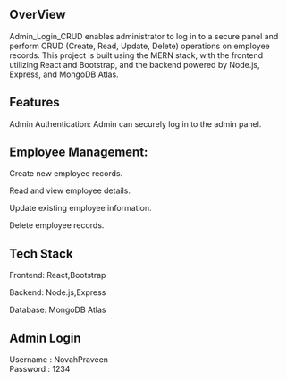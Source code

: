 OverView
---------------------
Admin_Login_CRUD  enables administrator to log in to a secure panel and perform CRUD (Create, Read, Update, Delete) operations on employee records. This project is built using the MERN stack, with the frontend utilizing React and Bootstrap,
and the backend powered by Node.js, Express, and MongoDB Atlas.

Features
--------------------
Admin Authentication:   Admin can securely log in to the admin panel.

Employee Management:
--------------------
Create new employee records.

Read and view employee details.

Update existing employee information.

Delete employee records.


Tech Stack
-------------------
Frontend: React,Bootstrap

Backend: Node.js,Express

Database: MongoDB Atlas

Admin Login 
---------------------
Username : NovahPraveen    
Password : 1234
